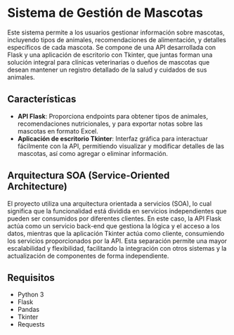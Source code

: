 # Sistema de Gestión de Mascotas

Este sistema permite a los usuarios gestionar información sobre mascotas, incluyendo tipos de animales, recomendaciones de alimentación, y detalles específicos de cada mascota. Se compone de una API desarrollada con Flask y una aplicación de escritorio con Tkinter, que juntas forman una solución integral para clínicas veterinarias o dueños de mascotas que desean mantener un registro detallado de la salud y cuidados de sus animales.

## Características

- **API Flask**: Proporciona endpoints para obtener tipos de animales, recomendaciones nutricionales, y para exportar notas sobre las mascotas en formato Excel.
- **Aplicación de escritorio Tkinter**: Interfaz gráfica para interactuar fácilmente con la API, permitiendo visualizar y modificar detalles de las mascotas, así como agregar o eliminar información.

## Arquitectura SOA (Service-Oriented Architecture)

El proyecto utiliza una arquitectura orientada a servicios (SOA), lo cual significa que la funcionalidad está dividida en servicios independientes que pueden ser consumidos por diferentes clientes. En este caso, la API Flask actúa como un servicio back-end que gestiona la lógica y el acceso a los datos, mientras que la aplicación Tkinter actúa como cliente, consumiendo los servicios proporcionados por la API. Esta separación permite una mayor escalabilidad y flexibilidad, facilitando la integración con otros sistemas y la actualización de componentes de forma independiente.

## Requisitos

- Python 3
- Flask
- Pandas
- Tkinter
- Requests
